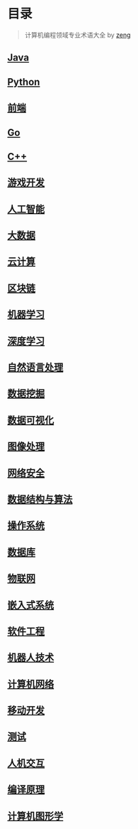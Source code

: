 
# 目录
> 计算机编程领域专业术语大全 by [zeng](https://github.com/uljaxsec)

## [Java]()
## [Python]()
## [前端]()
## [Go]()
## [C++]()
## [游戏开发]()
## [人工智能]()
## [大数据]()
## [云计算]()
## [区块链]()
## [机器学习]()
## [深度学习]()
## [自然语言处理]()
## [数据挖掘]()
## [数据可视化]()
## [图像处理]()
## [网络安全]()
## [数据结构与算法]()
## [操作系统]()
## [数据库]()
## [物联网]()
## [嵌入式系统]()
## [软件工程]()
## [机器人技术]()
## [计算机网络]()
## [移动开发]()
## [测试]()
## [人机交互]()
## [编译原理]()
## [计算机图形学]()
